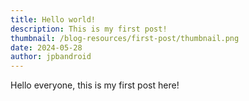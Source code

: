 ```yaml
---
title: Hello world!
description: This is my first post!
thumbnail: /blog-resources/first-post/thumbnail.png
date: 2024-05-28
author: jpbandroid
---
```


Hello everyone, this is my first post here!